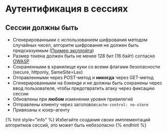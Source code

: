 # Аутентификация в сессиях

## Сессии должны быть

* Сгенерированными с использованием шифрования методом случайных чисел, алгоритм шифрования не должен быть предсказуемым  \([Пример эксплойта](https://github.com/tna0y/Python-random-module-cracker)\)
* Размер токена должен быть не менее 128 бит \(16 байт\) согласно [OWASP](https://owasp.org/www-community/vulnerabilities/Insufficient_Session-ID_Length)
* Сохраненными в хранилище куки со всеми флагами безопасности \(secure, httponly, SameSite=Lax\)
* Отправленными через POST-метод и **никогда** через GET-метод
* Сгенерированными на бэкенде и не должны быть сохранены через ввод пользователя, чтобы предотвратить атаку через фиксацию сессии
* Обновлены при **любом** изменении уровня привилегий 
* Отправлены клиенту через заголовок`cache-control: no-store`
* Привязаны к юзер-агенту

{% hint style="info" %}
Избегайте создания своих имплементаций алгоритмов сессий, это может быть небезопасно
{% endhint %}

